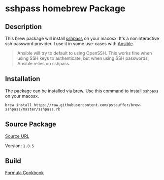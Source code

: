 # sshpass homebrew Package

## Description
This brew package will install [sshpass](https://sourceforge.net/projects/sshpass/) on your macosx.
It's a noninteractive ssh password provider. I use it in some use-cases with [Ansible](https://www.ansible.com/).
> Ansible will try to default to using OpenSSH. This works fine when using SSH keys to authenticate, but when using SSH passwords, Ansible relies on sshpass.

## Installation
The package can be installed via [brew](http://brew.sh/).
Use this command to install `sshpass` on your macosx.
```
brew install https://raw.githubusercontent.com/pstauffer/brew-sshpass/master/sshpass.rb
```

## Source Package
[Source URL](https://sourceforge.net/projects/sshpass/files/sshpass/1.05/)

Version: `1.0.5`

## Build
[Formula Cookbook](https://github.com/Homebrew/homebrew/blob/master/share/doc/homebrew/Formula-Cookbook.md)

